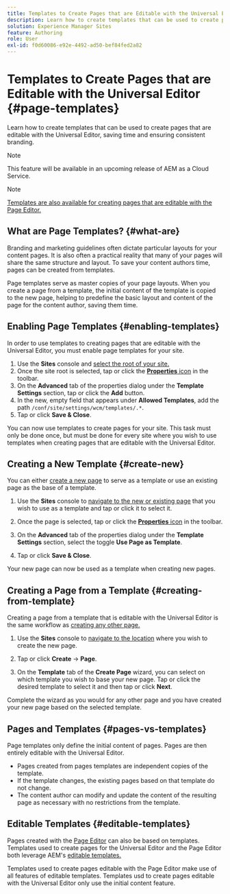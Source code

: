 ```yaml
---
title: Templates to Create Pages that are Editable with the Universal Editor
description: Learn how to create templates that can be used to create pages that are editable with the Universal Editor, saving time and ensuring consistent branding.
solution: Experience Manager Sites
feature: Authoring
role: User
exl-id: f0d60086-e92e-4492-ad50-bef84fed2a82
---
```


# Templates to Create Pages that are Editable with the Universal Editor {#page-templates}

Learn how to create templates that can be used to create pages that are editable with the Universal Editor, saving time and ensuring consistent branding.

>[!NOTE]
>
>This feature will be available in an upcoming release of AEM as a Cloud Service.

>[!NOTE]
>
>[Templates are also available for creating pages that are editable with the Page Editor.](/help/sites-cloud/authoring/page-editor/templates.md)

## What are Page Templates? {#what-are}

Branding and marketing guidelines often dictate particular layouts for your content pages. It is also often a practical reality that many of your pages will share the same structure and layout. To save your content authors time, pages can be created from templates.

Page templates serve as master copies of your page layouts. When you create a page from a template, the initial content of the template is copied to the new page, helping to predefine the basic layout and content of the page for the content author, saving them time.

## Enabling Page Templates {#enabling-templates}

In order to use templates to creating pages that are editable with the Universal Editor, you must enable page templates for your site.

1. Use the **Sites** console and [select the root of your site.](/help/sites-cloud/authoring/sites-console/introduction.md#selecting-resources)
1. Once the site root is selected, tap or click the [**Properties** icon](/help/sites-cloud/authoring/sites-console/page-properties.md) in the toolbar.
1. On the **Advanced** tab of the properties dialog under the **Template Settings** section, tap or click the **Add** button.
1. In the new, empty field that appears under **Allowed Templates**, add the path `/conf/site/settings/wcm/templates/.*`.
1. Tap or click **Save &amp; Close**.

You can now use templates to create pages for your site. This task must only be done once, but must be done for every site where you wish to use templates when creating pages that are editable with the Universal Editor.

## Creating a New Template {#create-new}

You can either [create a new page](/help/sites-cloud/authoring/sites-console/creating-pages.md) to serve as a template or use an existing page as the base of a template.

1. Use the **Sites** console to [navigate to the new or existing page](/help/sites-cloud/authoring/sites-console/introduction.md#selecting-resources) that you wish to use as a template and tap or click it to select it.

1. Once the page is selected, tap or click the [**Properties** icon](/help/sites-cloud/authoring/sites-console/page-properties.md) in the toolbar.

1. On the **Advanced** tab of the properties dialog under the **Template Settings** section, select the toggle **Use Page as Template**.

1. Tap or click **Save &amp; Close**.

Your new page can now be used as a template when creating new pages.

## Creating a Page from a Template {#creating-from-template}

Creating a page from a template that is editable with the Universal Editor is the same workflow as [creating any other page.](/help/sites-cloud/authoring/sites-console/creating-pages.md)

1. Use the **Sites** console to [navigate to the location](/help/sites-cloud/authoring/sites-console/introduction.md#selecting-resources) where you wish to create the new page.

1. Tap or click **Create** -&gt; **Page**.

1. On the **Template** tab of the **Create Page** wizard, you can select on which template you wish to base your new page. Tap or click the desired template to select it and then tap or click **Next**.

Complete the wizard as you would for any other page and you have created your new page based on the selected template.

## Pages and Templates {#pages-vs-templates}

Page templates only define the initial content of pages. Pages are then entirely editable with the Universal Editor.

* Pages created from pages templates are independent copies of the template.
* If the template changes, the existing pages based on that template do not change.
* The content author can modify and update the content of the resulting page as necessary with no restrictions from the template.

## Editable Templates {#editable-templates}

Pages created with the [Page Editor](/help/sites-cloud/authoring/page-editor/introduction.md) can also be based on templates. Templates used to create pages for the Universal Editor and the Page Editor both leverage AEM's [editable templates.](/help/implementing/developing/components/templates.md)

Templates used to create pages editable with the Page Editor make use of all features of editable templates. Templates usd to create pages editable with the Universal Editor only use the initial content feature.
